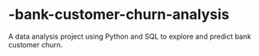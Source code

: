 # -bank-customer-churn-analysis
A data analysis project using Python and SQL to explore and predict bank customer churn.

